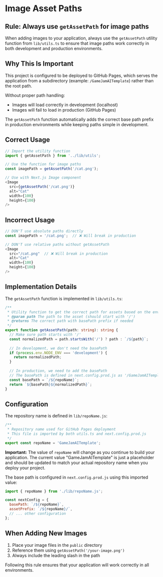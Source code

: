 # Image Asset Paths

## Rule: Always use `getAssetPath` for image paths

When adding images to your application, always use the `getAssetPath` utility function from `lib/utils.ts` to ensure that image paths work correctly in both development and production environments.

## Why This Is Important

This project is configured to be deployed to GitHub Pages, which serves the application from a subdirectory (example: `/GameJamAITemplate`) rather than the root path. 

Without proper path handling:
- Images will load correctly in development (localhost)
- Images will fail to load in production (GitHub Pages)

The `getAssetPath` function automatically adds the correct base path prefix in production environments while keeping paths simple in development.

## Correct Usage

```typescript
// Import the utility function
import { getAssetPath } from '../lib/utils';

// Use the function for image paths
const imagePath = getAssetPath('/cat.png');

// Use with Next.js Image component
<Image 
  src={getAssetPath('/cat.png')} 
  alt="Cat" 
  width={100} 
  height={100} 
/>
```

## Incorrect Usage

```typescript
// DON'T use absolute paths directly
const imagePath = '/cat.png';  // ❌ Will break in production

// DON'T use relative paths without getAssetPath
<Image 
  src="/cat.png"  // ❌ Will break in production
  alt="Cat" 
  width={100} 
  height={100} 
/>
```

## Implementation Details

The `getAssetPath` function is implemented in `lib/utils.ts`:

```typescript
/**
 * Utility function to get the correct path for assets based on the environment
 * @param path The path to the asset (should start with '/')
 * @returns The correct path with basePath prefix if needed
 */
export function getAssetPath(path: string): string {
  // Make sure path starts with '/'
  const normalizedPath = path.startsWith('/') ? path : `/${path}`;
  
  // In development, we don't need the basePath
  if (process.env.NODE_ENV === 'development') {
    return normalizedPath;
  }
  
  // In production, we need to add the basePath
  // The basePath is defined in next.config.prod.js as '/GameJamAITemplate'
  const basePath = `/${repoName}`;
  return `${basePath}${normalizedPath}`;
}
```

## Configuration

The repository name is defined in `lib/repoName.js`:

```javascript
/**
 * Repository name used for GitHub Pages deployment
 * This file is imported by both utils.ts and next.config.prod.js
 */
export const repoName = 'GameJamAITemplate';
```

**Important:** The value of `repoName` will change as you continue to build your application. The current value "GameJamAITemplate" is just a placeholder and should be updated to match your actual repository name when you deploy your project.

The base path is configured in `next.config.prod.js` using this imported value:

```javascript
import { repoName } from './lib/repoName.js';

const nextConfig = {
  basePath: `/${repoName}`,
  assetPrefix: `/${repoName}/`,
  // ... other configuration
};
```

## When Adding New Images

1. Place your image files in the `public` directory
2. Reference them using `getAssetPath('/your-image.png')`
3. Always include the leading slash in the path

Following this rule ensures that your application will work correctly in all environments.